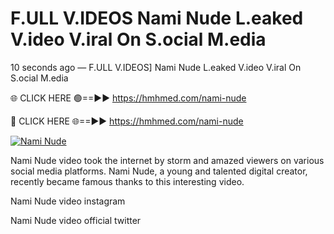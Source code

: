 # F.ULL V.IDEOS Nami Nude L.eaked V.ideo V.iral On S.ocial M.edia

10 seconds ago — F.ULL V.IDEOS] Nami Nude L.eaked V.ideo V.iral On S.ocial M.edia

🌐 CLICK HERE 🟢==►► https://hmhmed.com/nami-nude

🔴 CLICK HERE 🌐==►► https://hmhmed.com/nami-nude

[![Nami Nude](https://i.imgur.com/dJHk4Zq.gif)](https://hmhmed.com/nami-nude)

Nami Nude video took the internet by storm and amazed viewers on various social media platforms. Nami Nude, a young and talented digital creator, recently became famous thanks to this interesting video.

Nami Nude video instagram

Nami Nude video official twitter